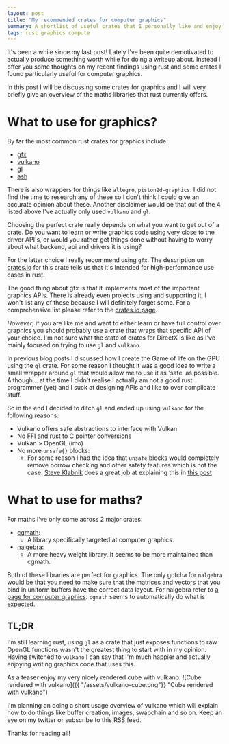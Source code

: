 ```yaml
---
layout: post
title: "My recommended crates for computer graphics"
summary: A shortlist of useful crates that I personally like and enjoy using in rust!
tags: rust graphics compute
---
```

It's been a while since my last post! Lately I've been quite demotivated to actually produce something worth while for doing a writeup about. Instead I offer you some thoughts on my recent findings using rust and some crates 
I found particularly useful for computer graphics.

In this post I will be discussing some crates for graphics and I will very briefly give an overview of the maths libraries that rust currently offers.

# What to use for graphics?
By far the most common rust crates for graphics include:
* [gfx](https://crates.io/crates/gfx)
* [vulkano](https://crates.io/crates/vulkano)
* [gl](https://crates.io/crates/gl)
* [ash](https://crates.io/crates/ash)

There is also wrappers for things like `allegro`, `piston2d-graphics`. I did not find the time to research any of these so I don't think I could give an accurate opinion about these.
Another disclaimer would be that out of the 4 listed above I've actually only used `vulkano` and `gl`. 

Choosing the perfect crate really depends on what you want to get out of a crate. 
Do you want to learn or write graphics code using very close to the driver API's, or would you rather get things done without having to worry about what backend, api and drivers it is using?

For the latter choice I really recommend using `gfx`. 
The description on [crates.io](https://crates.io) for this crate tells us that it's intended for high-performance use cases in rust. 

The good thing about gfx is that it implements most of the important graphics APIs. 
There is already even projects using and supporting it, I won't list any of these because I will definitely forget some. 
For a comprehensive list please refer to the [crates.io page](https://crates.io/crates/gfx).


*However*, if you are like me and want to either learn or have full control over graphics you should probably use a crate that wraps that specific API of your choice. 
I'm not sure what the state of crates for DirectX is like as I've mainly focused on trying to use `gl` and `vulkano`. 

In previous blog posts I discussed how I create the Game of life on the GPU using the `gl` crate. For some reason I thought it was a good idea to write a small wrapper around `gl` that would allow me to use it as 'safe' as possible. 
Although... at the time I didn't realise I actually am not a good rust programmer (yet) and I suck at designing APIs and like to over complicate stuff.

So in the end I decided to ditch `gl` and ended up using `vulkano` for the following reasons:
* Vulkano offers safe abstractions to interface with Vulkan
* No FFI and rust to C pointer conversions
* Vulkan > OpenGL (imo)
* No more `unsafe{}` blocks:
    * For some reason I had the idea that `unsafe` blocks would completely remove borrow checking and other safety features which is not the case. [Steve Klabnik](https://words.steveklabnik.com) does a great job at explaining this in [this post](https://words.steveklabnik.com/you-can-t-turn-off-the-borrow-checker-in-rust) 

# What to use for maths?
For maths I've only come across 2 major crates:
* [cgmath](https://crates.io/crates/cgmath):
    * A library specifically targeted at computer graphics.
* [nalgebra](https://www.nalgebra.org/):
    * A more heavy weight library. It seems to be more maintained than cgmath.
    
Both of these libraries are perfect for graphics. 
The only gotcha for `nalgebra` would be that you need to make sure that the matrices and vectors that you bind in uniform buffers have the correct data layout. 
For nalgebra refer to [a page for computer graphics](https://www.nalgebra.org/cg_recipes/). 
`cgmath` seems to automatically do what is expected.


## TL;DR

I'm still learning rust, using `gl` as a crate that just exposes functions to raw OpenGL functions wasn't the greatest thing to start with in my opinion. 
Having switched to `vulkano` I can say that I'm much happier and actually enjoying writing graphics code that uses this.

As a teaser enjoy my very nicely rendered cube with vulkano:
![Cube rendered with vulkano]({{ "/assets/vulkano-cube.png"}} "Cube rendered with vulkano")

I'm planning on doing a short usage overview of vulkano which will explain how to do things like buffer creation, images, swapchain and so on. Keep an eye on my twitter or subscribe to this RSS feed. 

Thanks for reading all!


